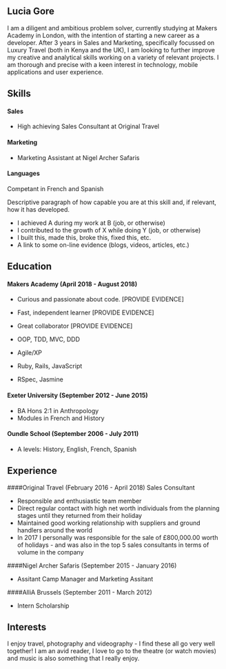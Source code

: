 ## Lucia Gore

I am a diligent and ambitious problem solver, currently studying at Makers Academy in London, with the intention of starting a new career as a developer. After 3 years in Sales and Marketing, specifically focussed on Luxury Travel (both in Kenya and the UK), I am looking to further improve my creative and analytical skills working on a variety of relevant projects. I am thorough and precise with a keen interest in technology, mobile applications and user experience. 

## Skills

#### Sales
 - High achieving Sales Consultant at Original Travel  

#### Marketing
 - Marketing Assistant at Nigel Archer Safaris

#### Languages
Competant in French and Spanish

Descriptive paragraph of how capable you are at this skill and, if relevant, how it has developed.

- I achieved A during my work at B (job, or otherwise)
- I contributed to the growth of X while doing Y (job, or otherwise)
- I built this, made this, broke this, fixed this, etc.
- A link to some on-line evidence (blogs, videos, articles, etc.)

## Education

#### Makers Academy (April 2018 - August 2018)
- Curious and passionate about code. [PROVIDE EVIDENCE]
- Fast, independent learner [PROVIDE EVIDENCE]
- Great collaborator [PROVIDE EVIDENCE]

- OOP, TDD, MVC, DDD
- Agile/XP
- Ruby, Rails, JavaScript
- RSpec, Jasmine

#### Exeter University (September 2012 - June 2015)
- BA Hons 2:1 in Anthropology 
- Modules in French and History

#### Oundle School (September 2006 - July 2011)
 - A levels: History, English, French, Spanish

## Experience

####Original Travel (February 2016 - April 2018)
Sales Consultant
  - Responsible and enthusiastic team member
  - Direct regular contact with high net worth individuals from the planning stages until they returned from their holiday
  - Maintained good working relationship with suppliers and ground handlers around the world
  - In 2017 I personally was responsible for the sale of £800,000.00 worth of holidays - and was also in the top 5 sales  consultants in terms of volume in the company
  
####Nigel Archer Safaris (September 2015 - January 2016)
 - Assitant Camp Manager and Marketing Assitant
 
####AlliA Brussels (September 2011 - March 2012)
 - Intern Scholarship

## Interests

I enjoy travel, photography and videography - I find these all go very well together! I am an avid reader, I love to go to the theatre (or watch movies) and music is also something that I really enjoy.
